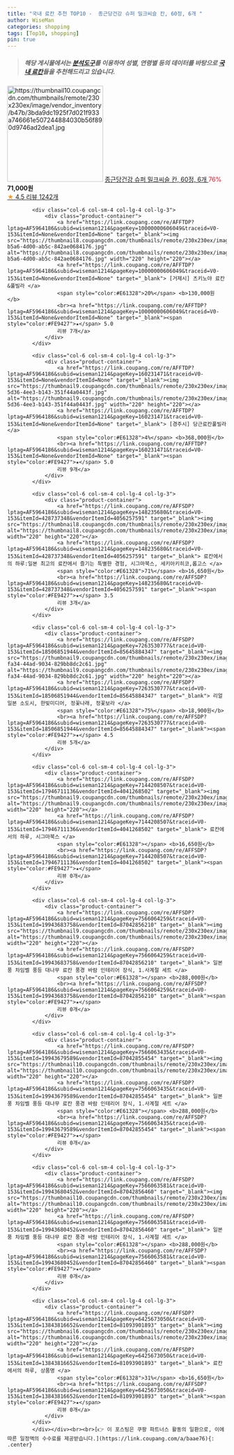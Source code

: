 ```yaml
---
title: "국내 료칸 추천 TOP10 -  종근당건강 슈퍼 밀크씨슬 칸, 60정, 6개 "
author: WiseMan
categories: shopping
tags: [Top10, shopping]
pin: true
---
```


> ##### 해당 게시물에서는 [**분석도구**](https://itemscout.io/)를 이용하여 **성별**, **연령별** 등의 데이터를 바탕으로 [**국내 료칸**](https://link.coupang.com/a/baae76)들을 추천해드리고 있습니다.
<div class="container"><div class="row">
            <div class="col-6 col-sm-4 col-lg-4 col-lg-3">
                <div class="product-container">
                    <a href="https://link.coupang.com/re/AFFSDP?lptag=AF5964186&subid=wiseman1214&pageKey=7385753109&traceid=V0-153&itemId=19084341068&vendorItemId=87163560638" target="_blank"><img src="https://thumbnail10.coupangcdn.com/thumbnails/remote/230x230ex/image/vendor_inventory/b47b/3bda9dc1925f7d021f933a746661e507244884030b56f890d9746ad2dea1.jpg" alt="https://thumbnail10.coupangcdn.com/thumbnails/remote/230x230ex/image/vendor_inventory/b47b/3bda9dc1925f7d021f933a746661e507244884030b56f890d9746ad2dea1.jpg" width="220" height="220"></a>
                    <a href="https://link.coupang.com/re/AFFSDP?lptag=AF5964186&subid=wiseman1214&pageKey=7385753109&traceid=V0-153&itemId=19084341068&vendorItemId=87163560638" target="_blank"> 종근당건강 슈퍼 밀크씨슬 칸, 60정, 6개 </a>
                    <span style="color:#E61328">76%</span> <b>71,000원</b>
                    <br><a href="https://link.coupang.com/re/AFFSDP?lptag=AF5964186&subid=wiseman1214&pageKey=7385753109&traceid=V0-153&itemId=19084341068&vendorItemId=87163560638" target="_blank"><span style="color:#FE9427">★</span> 4.5
                    리뷰 1242개</a>
                </div>
            </div>
            
            <div class="col-6 col-sm-4 col-lg-4 col-lg-3">
                <div class="product-container">
                    <a href="https://link.coupang.com/re/AFFTDP?lptag=AF5964186&subid=wiseman1214&pageKey=10000000606049&traceid=V0-153&itemId=None&vendorItemId=None" target="_blank"><img src="https://thumbnail8.coupangcdn.com/thumbnails/remote/230x230ex/image/travel_reactor/static/booking/image/pension/ddnayo/a52d80ae-b5a6-4d00-ab5c-842ae0684176.jpg" alt="https://thumbnail8.coupangcdn.com/thumbnails/remote/230x230ex/image/travel_reactor/static/booking/image/pension/ddnayo/a52d80ae-b5a6-4d00-ab5c-842ae0684176.jpg" width="220" height="220"></a>
                    <a href="https://link.coupang.com/re/AFFTDP?lptag=AF5964186&subid=wiseman1214&pageKey=10000000606049&traceid=V0-153&itemId=None&vendorItemId=None" target="_blank"> [거제시] 츠키노야 료칸&풀빌라 </a>
                    <span style="color:#E61328">20%</span> <b>130,000원</b>
                    <br><a href="https://link.coupang.com/re/AFFTDP?lptag=AF5964186&subid=wiseman1214&pageKey=10000000606049&traceid=V0-153&itemId=None&vendorItemId=None" target="_blank"><span style="color:#FE9427">★</span> 5.0
                    리뷰 7개</a>
                </div>
            </div>
            
            <div class="col-6 col-sm-4 col-lg-4 col-lg-3">
                <div class="product-container">
                    <a href="https://link.coupang.com/re/AFFTDP?lptag=AF5964186&subid=wiseman1214&pageKey=160231471&traceid=V0-153&itemId=None&vendorItemId=None" target="_blank"><img src="https://thumbnail9.coupangcdn.com/thumbnails/remote/230x230ex/image/travel_reactor/static/booking/image/pension/ddnayo/7b2db0c5-5d36-4ee3-b143-351f44a0443f.jpg" alt="https://thumbnail9.coupangcdn.com/thumbnails/remote/230x230ex/image/travel_reactor/static/booking/image/pension/ddnayo/7b2db0c5-5d36-4ee3-b143-351f44a0443f.jpg" width="220" height="220"></a>
                    <a href="https://link.coupang.com/re/AFFTDP?lptag=AF5964186&subid=wiseman1214&pageKey=160231471&traceid=V0-153&itemId=None&vendorItemId=None" target="_blank"> [경주시] 당근료칸풀빌라 </a>
                    <span style="color:#E61328">4%</span> <b>368,000원</b>
                    <br><a href="https://link.coupang.com/re/AFFTDP?lptag=AF5964186&subid=wiseman1214&pageKey=160231471&traceid=V0-153&itemId=None&vendorItemId=None" target="_blank"><span style="color:#FE9427">★</span> 5.0
                    리뷰 9개</a>
                </div>
            </div>
            
            <div class="col-6 col-sm-4 col-lg-4 col-lg-3">
                <div class="product-container">
                    <a href="https://link.coupang.com/re/AFFSDP?lptag=AF5964186&subid=wiseman1214&pageKey=148235680&traceid=V0-153&itemId=428737348&vendorItemId=4056257591" target="_blank"><img src="https://thumbnail8.coupangcdn.com/thumbnails/remote/230x230ex/image/vendor_inventory/9770/c20a12a3a426f3f535407d0c36dc5f56f4878b3a885cb4c2488acded3b7a.png" alt="https://thumbnail8.coupangcdn.com/thumbnails/remote/230x230ex/image/vendor_inventory/9770/c20a12a3a426f3f535407d0c36dc5f56f4878b3a885cb4c2488acded3b7a.png" width="220" height="220"></a>
                    <a href="https://link.coupang.com/re/AFFSDP?lptag=AF5964186&subid=wiseman1214&pageKey=148235680&traceid=V0-153&itemId=428737348&vendorItemId=4056257591" target="_blank"> 료칸에서의 하루:일본 최고의 료칸에서 즐기는 특별한 경험, 시그마북스, 세키아키히코,롭고스 </a>
                    <span style="color:#E61328">71%</span> <b>16,650원</b>
                    <br><a href="https://link.coupang.com/re/AFFSDP?lptag=AF5964186&subid=wiseman1214&pageKey=148235680&traceid=V0-153&itemId=428737348&vendorItemId=4056257591" target="_blank"><span style="color:#FE9427">★</span> 3.5
                    리뷰 3개</a>
                </div>
            </div>
            
            <div class="col-6 col-sm-4 col-lg-4 col-lg-3">
                <div class="product-container">
                    <a href="https://link.coupang.com/re/AFFSDP?lptag=AF5964186&subid=wiseman1214&pageKey=7263530777&traceid=V0-153&itemId=18506851944&vendorItemId=85645884347" target="_blank"><img src="https://thumbnail9.coupangcdn.com/thumbnails/remote/230x230ex/image/retail/images/2023/04/12/17/2/825c21c2-fa34-44ad-9034-829bb8dc2c61.jpg" alt="https://thumbnail9.coupangcdn.com/thumbnails/remote/230x230ex/image/retail/images/2023/04/12/17/2/825c21c2-fa34-44ad-9034-829bb8dc2c61.jpg" width="220" height="220"></a>
                    <a href="https://link.coupang.com/re/AFFSDP?lptag=AF5964186&subid=wiseman1214&pageKey=7263530777&traceid=V0-153&itemId=18506851944&vendorItemId=85645884347" target="_blank"> 리얼 일본 소도시, 한빛미디어, 정꽃나래, 정꽃보라 </a>
                    <span style="color:#E61328">75%</span> <b>18,900원</b>
                    <br><a href="https://link.coupang.com/re/AFFSDP?lptag=AF5964186&subid=wiseman1214&pageKey=7263530777&traceid=V0-153&itemId=18506851944&vendorItemId=85645884347" target="_blank"><span style="color:#FE9427">★</span> 4.5
                    리뷰 5개</a>
                </div>
            </div>
            
            <div class="col-6 col-sm-4 col-lg-4 col-lg-3">
                <div class="product-container">
                    <a href="https://link.coupang.com/re/AFFSDP?lptag=AF5964186&subid=wiseman1214&pageKey=7144208507&traceid=V0-153&itemId=17946711136&vendorItemId=4041268502" target="_blank"><img src="https://thumbnail9.coupangcdn.com/thumbnails/remote/230x230ex/image/vendor_inventory/8639/cb4597fdffe74c8a631852e8818ff37637c06473ed701dcf1539026d400b.jpg" alt="https://thumbnail9.coupangcdn.com/thumbnails/remote/230x230ex/image/vendor_inventory/8639/cb4597fdffe74c8a631852e8818ff37637c06473ed701dcf1539026d400b.jpg" width="220" height="220"></a>
                    <a href="https://link.coupang.com/re/AFFSDP?lptag=AF5964186&subid=wiseman1214&pageKey=7144208507&traceid=V0-153&itemId=17946711136&vendorItemId=4041268502" target="_blank"> 료칸에서의 하루, 시그마북스 </a>
                    <span style="color:#E61328"></span> <b>16,650원</b>
                    <br><a href="https://link.coupang.com/re/AFFSDP?lptag=AF5964186&subid=wiseman1214&pageKey=7144208507&traceid=V0-153&itemId=17946711136&vendorItemId=4041268502" target="_blank"><span style="color:#FE9427">★</span> 
                    리뷰 0개</a>
                </div>
            </div>
            
            <div class="col-6 col-sm-4 col-lg-4 col-lg-3">
                <div class="product-container">
                    <a href="https://link.coupang.com/re/AFFSDP?lptag=AF5964186&subid=wiseman1214&pageKey=7566064259&traceid=V0-153&itemId=19943683758&vendorItemId=87042856210" target="_blank"><img src="https://thumbnail9.coupangcdn.com/thumbnails/remote/230x230ex/image/vendor_inventory/298c/2d65cfe3ebf64a0892eba7039f3275227550f796188d069a7f5ac41e4c00.png" alt="https://thumbnail9.coupangcdn.com/thumbnails/remote/230x230ex/image/vendor_inventory/298c/2d65cfe3ebf64a0892eba7039f3275227550f796188d069a7f5ac41e4c00.png" width="220" height="220"></a>
                    <a href="https://link.coupang.com/re/AFFSDP?lptag=AF5964186&subid=wiseman1214&pageKey=7566064259&traceid=V0-153&itemId=19943683758&vendorItemId=87042856210" target="_blank"> 일본풍 차임벨 풍등 대나무 료칸 풍경 바람 인테리어 장식, 1.사계절 세트 </a>
                    <span style="color:#E61328"></span> <b>288,000원</b>
                    <br><a href="https://link.coupang.com/re/AFFSDP?lptag=AF5964186&subid=wiseman1214&pageKey=7566064259&traceid=V0-153&itemId=19943683758&vendorItemId=87042856210" target="_blank"><span style="color:#FE9427">★</span> 
                    리뷰 0개</a>
                </div>
            </div>
            
            <div class="col-6 col-sm-4 col-lg-4 col-lg-3">
                <div class="product-container">
                    <a href="https://link.coupang.com/re/AFFSDP?lptag=AF5964186&subid=wiseman1214&pageKey=7566063435&traceid=V0-153&itemId=19943679589&vendorItemId=87042855454" target="_blank"><img src="https://thumbnail10.coupangcdn.com/thumbnails/remote/230x230ex/image/vendor_inventory/7974/8f8ba5964a9e9bacc77782bb59db9a1bf121b6462e41613c7db7cd72d32e.png" alt="https://thumbnail10.coupangcdn.com/thumbnails/remote/230x230ex/image/vendor_inventory/7974/8f8ba5964a9e9bacc77782bb59db9a1bf121b6462e41613c7db7cd72d32e.png" width="220" height="220"></a>
                    <a href="https://link.coupang.com/re/AFFSDP?lptag=AF5964186&subid=wiseman1214&pageKey=7566063435&traceid=V0-153&itemId=19943679589&vendorItemId=87042855454" target="_blank"> 일본풍 차임벨 풍등 대나무 료칸 풍경 바람 인테리어 장식, 1.사계절 세트 </a>
                    <span style="color:#E61328"></span> <b>288,000원</b>
                    <br><a href="https://link.coupang.com/re/AFFSDP?lptag=AF5964186&subid=wiseman1214&pageKey=7566063435&traceid=V0-153&itemId=19943679589&vendorItemId=87042855454" target="_blank"><span style="color:#FE9427">★</span> 
                    리뷰 0개</a>
                </div>
            </div>
            
            <div class="col-6 col-sm-4 col-lg-4 col-lg-3">
                <div class="product-container">
                    <a href="https://link.coupang.com/re/AFFSDP?lptag=AF5964186&subid=wiseman1214&pageKey=7566063581&traceid=V0-153&itemId=19943680452&vendorItemId=87042856460" target="_blank"><img src="https://thumbnail10.coupangcdn.com/thumbnails/remote/230x230ex/image/vendor_inventory/7974/8f8ba5964a9e9bacc77782bb59db9a1bf121b6462e41613c7db7cd72d32e.png" alt="https://thumbnail10.coupangcdn.com/thumbnails/remote/230x230ex/image/vendor_inventory/7974/8f8ba5964a9e9bacc77782bb59db9a1bf121b6462e41613c7db7cd72d32e.png" width="220" height="220"></a>
                    <a href="https://link.coupang.com/re/AFFSDP?lptag=AF5964186&subid=wiseman1214&pageKey=7566063581&traceid=V0-153&itemId=19943680452&vendorItemId=87042856460" target="_blank"> 일본풍 차임벨 풍등 대나무 료칸 풍경 바람 인테리어 장식, 1.사계절 세트 </a>
                    <span style="color:#E61328"></span> <b>288,000원</b>
                    <br><a href="https://link.coupang.com/re/AFFSDP?lptag=AF5964186&subid=wiseman1214&pageKey=7566063581&traceid=V0-153&itemId=19943680452&vendorItemId=87042856460" target="_blank"><span style="color:#FE9427">★</span> 
                    리뷰 0개</a>
                </div>
            </div>
            
            <div class="col-6 col-sm-4 col-lg-4 col-lg-3">
                <div class="product-container">
                    <a href="https://link.coupang.com/re/AFFSDP?lptag=AF5964186&subid=wiseman1214&pageKey=6425673050&traceid=V0-153&itemId=13843816652&vendorItemId=81093901893" target="_blank"><img src="https://thumbnail6.coupangcdn.com/thumbnails/remote/230x230ex/image/vendor_inventory/f0f1/633bf6787ab16eeb25af9b9c9fdd7d4f9313f4c7d7979c56a5fef21ab715.jpg" alt="https://thumbnail6.coupangcdn.com/thumbnails/remote/230x230ex/image/vendor_inventory/f0f1/633bf6787ab16eeb25af9b9c9fdd7d4f9313f4c7d7979c56a5fef21ab715.jpg" width="220" height="220"></a>
                    <a href="https://link.coupang.com/re/AFFSDP?lptag=AF5964186&subid=wiseman1214&pageKey=6425673050&traceid=V0-153&itemId=13843816652&vendorItemId=81093901893" target="_blank"> 료칸에서의 하루, 상품명 </a>
                    <span style="color:#E61328">31%</span> <b>16,650원</b>
                    <br><a href="https://link.coupang.com/re/AFFSDP?lptag=AF5964186&subid=wiseman1214&pageKey=6425673050&traceid=V0-153&itemId=13843816652&vendorItemId=81093901893" target="_blank"><span style="color:#FE9427">★</span> 
                    리뷰 0개</a>
                </div>
            </div>
            </div></div><br><br>[👉 이 포스팅은 쿠팡 파트너스 활동의 일환으로, 이에 따른 일정액의 수수료를 제공받습니다.](https://link.coupang.com/a/baae76){: .center}